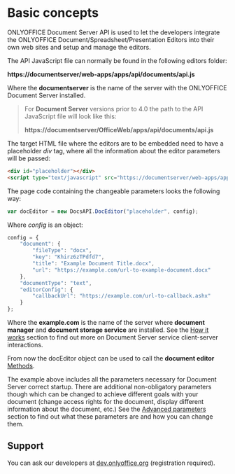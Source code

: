 # Basic concepts

ONLYOFFICE Document Server API is used to let the developers integrate the ONLYOFFICE Document/Spreadsheet/Presentation Editors into their own web sites and setup and manage the editors.

The API JavaScript file can normally be found in the following editors folder:

**https://documentserver/web-apps/apps/api/documents/api.js**

Where the **documentserver** is the name of the server with the ONLYOFFICE Document Server installed.

> For **Document Server** versions prior to 4.0 the path to the API JavaScript file will look like this:
>
> **https://documentserver/OfficeWeb/apps/api/documents/api.js**

The target HTML file where the editors are to be embedded need to have a placeholder *div* tag, where all the information about the editor parameters will be passed:

```html
<div id="placeholder"></div>
<script type="text/javascript" src="https://documentserver/web-apps/apps/api/documents/api.js"></script>
```

The page code containing the changeable parameters looks the following way:

```js
var docEditor = new DocsAPI.DocEditor("placeholder", config);
```

Where *config* is an object:

```js
config = {
    "document": {
        "fileType": "docx",
        "key": "Khirz6zTPdfd7",
        "title": "Example Document Title.docx",
        "url": "https://example.com/url-to-example-document.docx"
    },
    "documentType": "text",
    "editorConfig": {
        "callbackUrl": "https://example.com/url-to-callback.ashx"
    }
};
```

Where the **example.com** is the name of the server where **document manager** and **document storage service** are installed. See the [How it works](https://api.onlyoffice.com/editors/howitworks) section to find out more on Document Server service client-server interactions.

From now the docEditor object can be used to call the **document editor** [Methods](https://api.onlyoffice.com/editors/methods).

The example above includes all the parameters necessary for Document Server correct startup. There are additional non-obligatory parameters though which can be changed to achieve different goals with your document (change access rights for the document, display different information about the document, etc.) See the [Advanced parameters](https://api.onlyoffice.com/editors/advanced) section to find out what these parameters are and how you can change them.

## Support

You can ask our developers at [dev.onlyoffice.org](http://dev.onlyoffice.org/viewforum.php?f=9) (registration required).
